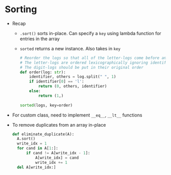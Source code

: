 # Sorting

- Recap

  - `.sort()` sorts in-place. Can specify a `key` using lambda function for entries in the array

  - `sorted` returns a new instance. Also takes in `key`

    ```python
    # Reorder the logs so that all of the letter-logs come before any digit-log
    # The letter-logs are ordered lexicographically ignoring identifier, with the identifier used in case of ties
    # The digit-logs should be put in their original order
    def order(log: str):
        identifier, others = log.split(" ", 1)
        if identifier[0] == 'l':
            return (0, others, identifier)
        else:
            return (1,)
                
    sorted(logs, key=order) 
    ```

    

- For custom class, need to implement `__eq__`, `__lt__` functions

- To remove duplicates from an array in-place

  ```python
  def eliminate_duplicate(A):
  	A.sort()
  	write_idx = 1
  	for cand in A[1:]:
  		if cand != A[write_idx - 1]:
  			A[write_idx] = cand
  			write_idx += 1
    del A[write_idx:]
  ```
